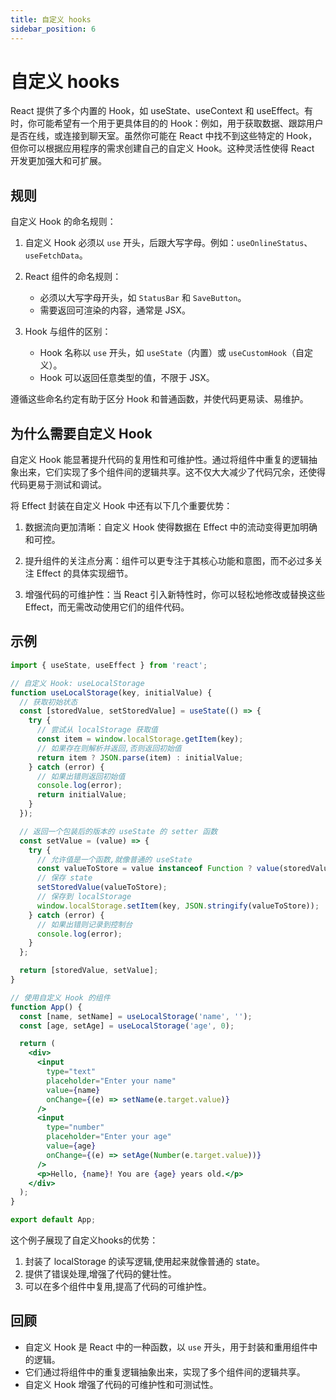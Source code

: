 ```yaml
---
title: 自定义 hooks
sidebar_position: 6
--- 
```


# 自定义 hooks

React 提供了多个内置的 Hook，如 useState、useContext 和 useEffect。有时，你可能希望有一个用于更具体目的的 Hook：例如，用于获取数据、跟踪用户是否在线，或连接到聊天室。虽然你可能在 React 中找不到这些特定的 Hook，但你可以根据应用程序的需求创建自己的自定义 Hook。这种灵活性使得 React 开发更加强大和可扩展。

## 规则

自定义 Hook 的命名规则：

1. 自定义 Hook 必须以 `use` 开头，后跟大写字母。例如：`useOnlineStatus`、`useFetchData`。

2. React 组件的命名规则：
   - 必须以大写字母开头，如 `StatusBar` 和 `SaveButton`。
   - 需要返回可渲染的内容，通常是 JSX。

3. Hook 与组件的区别：
   - Hook 名称以 `use` 开头，如 `useState`（内置）或 `useCustomHook`（自定义）。
   - Hook 可以返回任意类型的值，不限于 JSX。

遵循这些命名约定有助于区分 Hook 和普通函数，并使代码更易读、易维护。

## 为什么需要自定义 Hook

自定义 Hook 能显著提升代码的复用性和可维护性。通过将组件中重复的逻辑抽象出来，它们实现了多个组件间的逻辑共享。这不仅大大减少了代码冗余，还使得代码更易于测试和调试。

将 Effect 封装在自定义 Hook 中还有以下几个重要优势：

1. 数据流向更加清晰：自定义 Hook 使得数据在 Effect 中的流动变得更加明确和可控。

2. 提升组件的关注点分离：组件可以更专注于其核心功能和意图，而不必过多关注 Effect 的具体实现细节。

3. 增强代码的可维护性：当 React 引入新特性时，你可以轻松地修改或替换这些 Effect，而无需改动使用它们的组件代码。

## 示例

```jsx
import { useState, useEffect } from 'react';

// 自定义 Hook: useLocalStorage
function useLocalStorage(key, initialValue) {
  // 获取初始状态
  const [storedValue, setStoredValue] = useState(() => {
    try {
      // 尝试从 localStorage 获取值
      const item = window.localStorage.getItem(key);
      // 如果存在则解析并返回,否则返回初始值
      return item ? JSON.parse(item) : initialValue;
    } catch (error) {
      // 如果出错则返回初始值
      console.log(error);
      return initialValue;
    }
  });

  // 返回一个包装后的版本的 useState 的 setter 函数
  const setValue = (value) => {
    try {
      // 允许值是一个函数,就像普通的 useState
      const valueToStore = value instanceof Function ? value(storedValue) : value;
      // 保存 state
      setStoredValue(valueToStore);
      // 保存到 localStorage
      window.localStorage.setItem(key, JSON.stringify(valueToStore));
    } catch (error) {
      // 如果出错则记录到控制台
      console.log(error);
    }
  };

  return [storedValue, setValue];
}

// 使用自定义 Hook 的组件
function App() {
  const [name, setName] = useLocalStorage('name', '');
  const [age, setAge] = useLocalStorage('age', 0);

  return (
    <div>
      <input
        type="text"
        placeholder="Enter your name"
        value={name}
        onChange={(e) => setName(e.target.value)}
      />
      <input
        type="number"
        placeholder="Enter your age"
        value={age}
        onChange={(e) => setAge(Number(e.target.value))}
      />
      <p>Hello, {name}! You are {age} years old.</p>
    </div>
  );
}

export default App;
```

这个例子展现了自定义hooks的优势：

1. 封装了 localStorage 的读写逻辑,使用起来就像普通的 state。
2. 提供了错误处理,增强了代码的健壮性。
3. 可以在多个组件中复用,提高了代码的可维护性。

## 回顾

- 自定义 Hook 是 React 中的一种函数，以 `use` 开头，用于封装和重用组件中的逻辑。
- 它们通过将组件中的重复逻辑抽象出来，实现了多个组件间的逻辑共享。
- 自定义 Hook 增强了代码的可维护性和可测试性。
